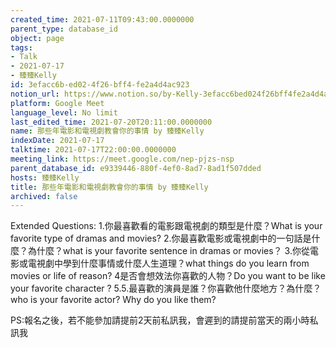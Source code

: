 ```yaml
---
created_time: 2021-07-11T09:43:00.0000000
parent_type: database_id
object: page
tags:
- Talk
- 2021-07-17
- 臻臻Kelly
id: 3efacc6b-ed02-4f26-bff4-fe2a4d4ac923
notion_url: https://www.notion.so/by-Kelly-3efacc6bed024f26bff4fe2a4d4ac923
platform: Google Meet
language_level: No limit
last_edited_time: 2021-07-20T20:11:00.0000000
name: 那些年電影和電視劇教會你的事情 by 臻臻Kelly
indexDate: 2021-07-17
talktime: 2021-07-17T22:00:00.0000000
meeting_link: https://meet.google.com/nep-pjzs-nsp
parent_database_id: e9339446-880f-4ef0-8ad7-8ad1f507dded
hosts: 臻臻Kelly
title: 那些年電影和電視劇教會你的事情 by 臻臻Kelly
archived: false
---
```


Extended Questions:
1.你最喜歡看的電影跟電視劇的類型是什麼？What is your favorite type of dramas and movies?
2.你最喜歡電影或電視劇中的一句話是什麼？為什麼？what is your favorite sentence in dramas or movies？
3.你從電影或電視劇中學到什麼事情或什麼人生道理？what things do you learn from movies or life of reason?
4是否會想效法你喜歡的人物？Do you want to be like your favorite character ?
5.5.最喜歡的演員是誰？你喜歡他什麼地方？為什麼？who is your favorite actor? Why do you like them?

PS:報名之後，若不能參加請提前2天前私訊我，會遲到的請提前當天的兩小時私訊我



